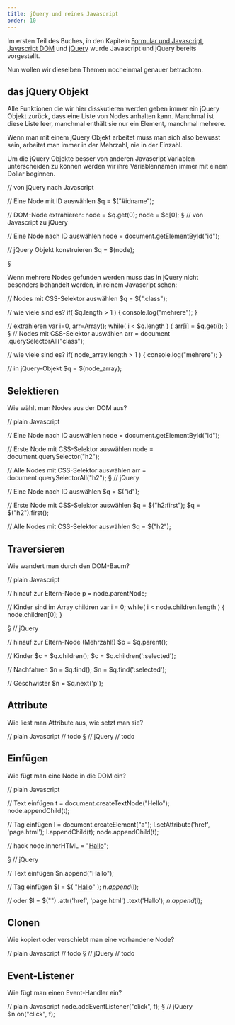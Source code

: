```yaml
---
title: jQuery und reines Javascript
order: 10
---
```


Im ersten Teil des Buches, in den Kapiteln [Formular und Javascript](/formulare/javascript/),
[Javascript DOM](/javascript-dom/) und [jQuery](/jQuery/) wurde Javascript und jQuery bereits vorgestellt.

Nun wollen wir dieselben Themen nocheinmal genauer betrachten.


## das jQuery Objekt

Alle Funktionen die wir hier disskutieren werden geben immer
ein jQuery Objekt zurück, dass eine Liste von Nodes anhalten
kann.  Manchmal ist diese Liste leer, manchmal enthält sie nur ein
Element, manchmal mehrere.  

Wenn man mit einem jQuery Objekt arbeitet muss man sich also
bewusst sein, arbeitet man immer in der Mehrzahl, nie in der Einzahl.

Um die jQuery Objekte besser von anderen Javascript Variablen 
unterscheiden zu können werden wir ihre Variablennamen immer mit
einem Dollar beginnen.

<javascript caption="von jQuery zu DOM und umgekehrt: Eine Node">
// von jQuery nach Javascript

// Eine Node mit ID auswählen 
$q = $("#idname");

// DOM-Node extrahieren:
node = $q.get(0);
node = $q[0];
§
// von Javascript zu jQuery

// Eine Node nach ID auswählen 
node = document.getElementById("id");

// jQuery Objekt konstruieren
$q = $(node);

</javascript>

§

Wenn mehrere Nodes gefunden werden muss das in jQuery nicht
besonders behandelt werden, in reinem Javascript schon:

<javascript caption="von jQuery zu DOM und umgekehrt: mehrere Nodes">
// Nodes mit CSS-Selektor auswählen
$q = $(".class");


// wie viele sind es?
if( $q.length > 1 ) {
  console.log("mehrere");
}

// extrahieren
var i=0, arr=Array();
while( i < $q.length ) {
  arr[i] = $q.get(i);
}
§
// Nodes mit CSS-Selektor auswählen
arr = document
        .querySelectorAll("class");

// wie viele sind es?
if( node_array.length > 1 ) {
  console.log("mehrere");
}

// in jQuery-Objekt
$q = $(node_array);



</javascript>

## Selektieren

Wie wählt man Nodes aus der DOM aus?

<javascript caption="DOM Selektieren">
// plain Javascript

// Eine Node nach ID auswählen
node = document.getElementById("id");

// Erste Node mit CSS-Selektor auswählen
node = document.querySelector("h2");


// Alle Nodes mit CSS-Selektor auswählen
arr = document.querySelectorAll("h2");
§
// jQuery 

// Eine Node nach ID auswählen 
$q = $("id");

// Erste Node mit CSS-Selektor auswählen
$q = $("h2:first");
$q = $("h2").first();

// Alle Nodes mit CSS-Selektor auswählen
$q = $("h2");
</javascript>


## Traversieren

Wie wandert man durch den DOM-Baum?

<javascript caption="DOM Traversieren">
// plain Javascript

// hinauf zur Eltern-Node
p = node.parentNode;

// Kinder sind im Array children
var i = 0;
while( i < node.children.length ) {
  node.children[0];
}





§
// jQuery 

// hinauf zur Eltern-Node (Mehrzahl!)
$p = $q.parent();

// Kinder 
$c = $q.children();
$c = $q.children(':selected');

// Nachfahren
$n = $q.find();
$n = $q.find(':selected');

// Geschwister
$n = $q.next('p');
</javascript>

## Attribute

Wie liest man Attribute aus, wie setzt man sie?

<javascript caption="Attribute lesen und setzen">
// plain Javascript
// todo
§
// jQuery 
// todo
</javascript>


## Einfügen

Wie fügt man eine Node in die DOM ein?

<javascript caption="Node in die DOM einfügen">
// plain Javascript

// Text einfügen
t = document.createTextNode("Hello"); 
node.appendChild(t);

// Tag einfügen
l = document.createElement("a"); 
l.setAttribute('href', 'page.html');
l.appendChild(t);
node.appendChild(t);


// hack
node.innerHTML = 
  "<a href='page.html'>Hallo</a>";


§
// jQuery 

// Text einfügen
$n.append("Hallo");


// Tag einfügen
$l = $(
  "<a href='page.html'>Hallo</a>"
);
$n.append($l);


// oder
$l = $("<a>")
       .attr('href', 'page.html')
       .text('Hallo');
$n.append($l);
</javascript>

## Clonen

Wie kopiert oder verschiebt man eine vorhandene Node?

<javascript caption="Node clonen">
// plain Javascript
// todo
§
// jQuery 
// todo
</javascript>



## Event-Listener

Wie fügt man einen Event-Handler ein?

<javascript caption="Events">
// plain Javascript
node.addEventListener("click", f);
§
// jQuery 
$n.on("click", f);
</javascript>


